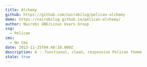 ```yaml
---
title: Alchemy
github: https://github.com/nairobilug/pelican-alchemy
demo: https://nairobilug.github.io/pelican-alchemy/
author: Nairobi GNU/Linux Users Group
ssg:
  - Pelican
cms:
  - No Cms
date: 2013-11-25T04:48:18.000Z
description: A ✨ functional, clean, responsive Pelican theme
stale: true
---
```

